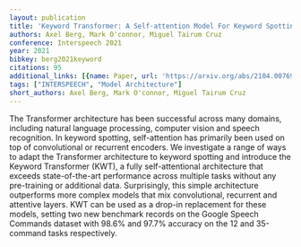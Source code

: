```yaml
---
layout: publication
title: 'Keyword Transformer: A Self-attention Model For Keyword Spotting'
authors: Axel Berg, Mark O'connor, Miguel Tairum Cruz
conference: Interspeech 2021
year: 2021
bibkey: berg2021keyword
citations: 95
additional_links: [{name: Paper, url: 'https://arxiv.org/abs/2104.00769'}]
tags: ["INTERSPEECH", "Model Architecture"]
short_authors: Axel Berg, Mark O'connor, Miguel Tairum Cruz
---
```

The Transformer architecture has been successful across many domains,
including natural language processing, computer vision and speech recognition.
In keyword spotting, self-attention has primarily been used on top of
convolutional or recurrent encoders. We investigate a range of ways to adapt
the Transformer architecture to keyword spotting and introduce the Keyword
Transformer (KWT), a fully self-attentional architecture that exceeds
state-of-the-art performance across multiple tasks without any pre-training or
additional data. Surprisingly, this simple architecture outperforms more
complex models that mix convolutional, recurrent and attentive layers. KWT can
be used as a drop-in replacement for these models, setting two new benchmark
records on the Google Speech Commands dataset with 98.6% and 97.7% accuracy on
the 12 and 35-command tasks respectively.